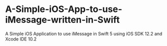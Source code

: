 # A-Simple-iOS-App-to-use-iMessage-written-in-Swift
A Simple iOS Application to use iMessage in Swift 5 using iOS SDK 12.2 and Xcode IDE 10.2
